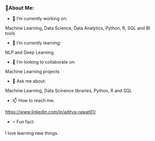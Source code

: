 ### 💫About Me:

- 🔭 I’m currently working on: 

Machine Learning, Data Science, Data Analytics, Python, R, SQL and BI tools

- 🌱 I’m currently learning:
 
NLP and Deep Learning

- 👯 I’m looking to collaborate on:

Machine Learning projects

- 💬 Ask me about:

Machine Learning, Data Scinence libraries, Python, R and SQL

- 📫 How to reach me:

https://www.linkedin.com/in/aditya-rawat01/

- ⚡ Fun fact: 

I love learning new things.

